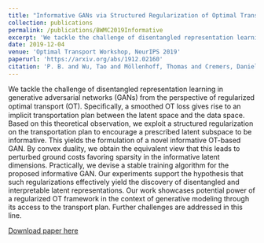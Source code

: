 ```yaml
---
title: "Informative GANs via Structured Regularization of Optimal Transport"
collection: publications
permalink: /publications/BWMC2019Informative
excerpt: 'We tackle the challenge of disentangled representation learning in generative adversarial networks (GANs) from the perspective of regularized optimal transport (OT). Speciﬁcally, a smoothed OT loss gives rise to an implicit transportation plan between the latent space and the data space. Based on this theoretical observation, we exploit a structured regularization on the transportation plan to encourage a prescribed latent subspace to be informative. This yields the formulation of a novel informative OT-based GAN. By convex duality, we obtain the equivalent view that this leads to perturbed ground costs favoring sparsity in the informative latent dimensions. Practically, we devise a stable training algorithm for the proposed informative GAN. Our experiments support the hypothesis that such regularizations effectively yield the discovery of disentangled and interpretable latent representations. Our work showcases potential power of a regularized OT framework in the context of generative modeling through its access to the transport plan. Further challenges are addressed in this line.'
date: 2019-12-04
venue: 'Optimal Transport Workshop, NeurIPS 2019'
paperurl: 'https://arxiv.org/abs/1912.02160'
citation: 'P. B. and Wu, Tao and Möllenhoff, Thomas and Cremers, Daniel, "Informative GANs via Structured Regularization of Optimal Transport", <i>OTML Workshop, NeurIPS 2019</i>'
---
```

We tackle the challenge of disentangled representation learning in generative adversarial networks (GANs) from the perspective of regularized optimal transport (OT). Speciﬁcally, a smoothed OT loss gives rise to an implicit transportation plan between the latent space and the data space. Based on this theoretical observation, we exploit a structured regularization on the transportation plan to encourage a prescribed latent subspace to be informative. This yields the formulation of a novel informative OT-based GAN. By convex duality, we obtain the equivalent view that this leads to perturbed ground costs favoring sparsity in the informative latent dimensions. Practically, we devise a stable training algorithm for the proposed informative GAN. Our experiments support the hypothesis that such regularizations effectively yield the discovery of disentangled and interpretable latent representations. Our work showcases potential power of a regularized OT framework in the context of generative modeling through its access to the transport plan. Further challenges are addressed in this line.

[Download paper here](https://arxiv.org/abs/1912.02160)

